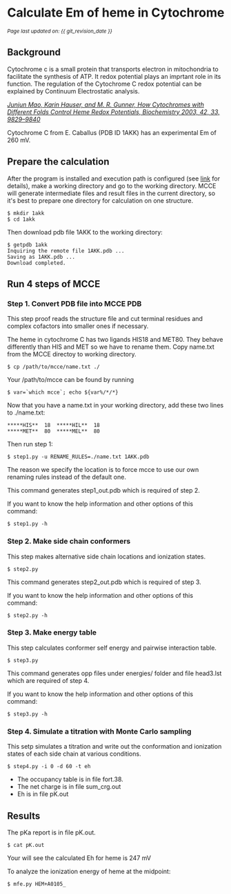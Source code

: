 # Calculate Em of heme in Cytochrome
<small><i>Page last updated on: {{ git_revision_date }}</i></small>

## Background

Cytochrome c is a small protein that transports electron in mitochondria to facilitate the synthesis of ATP. It redox potential plays an imprtant role in its function. The regulation of the Cytochrome C redox potential can be explained by Continuum Electrostatic analysis.

*[Junjun Mao, Karin Hauser, and M. R. Gunner, How Cytochromes with Different Folds Control Heme Redox Potentials, Biochemistry 2003, 42, 33, 9829–9840](https://pubs.acs.org/doi/full/10.1021/bi027288k)*


Cytochrome C from E. Caballus (PDB ID 1AKK) has an experimental Em of 260 mV.

## Prepare the calculation

After the program is installed and execution path is configured (see [link](quick.md) for details),
make a working directory and go to the working directory. MCCE will generate intermediate files and result files in
the current directory, so it's best to prepare one directory for calculation on one structure.

```
$ mkdir 1akk
$ cd 1akk
```

Then download pdb file 1AKK to the working directory:
```
$ getpdb 1akk
Inquiring the remote file 1AKK.pdb ...
Saving as 1AKK.pdb ...
Download completed. 
```

## Run 4 steps of MCCE

### Step 1. Convert PDB file into MCCE PDB
This step proof reads the structure file and cut terminal residues and complex cofactors into smaller ones if necessary.

The heme in cytochrome C has two ligands HIS18 and MET80. They behave differently than HIS and MET so we have to rename them. Copy name.txt from the MCCE directoy to working directory.
```
$ cp /path/to/mcce/name.txt ./
```

Your /path/to/mcce can be found by running

```
$ var=`which mcce`; echo ${var%/*/*}
```

Now that you have a name.txt in your working directory, add these two lines to ./name.txt:
```
*****HIS**  18  *****HIL**  18
*****MET**  80  *****MEL**  80
```

Then run step 1:
```
$ step1.py -u RENAME_RULES=./name.txt 1AKK.pdb
```

The reason we specify the location is to force mcce to use our own renaming rules instead of the default one.

This command generates step1_out.pdb which is required of step 2.

If you want to know the help information and other options of this command:
```
$ step1.py -h
```

### Step 2. Make side chain conformers
This step makes alternative side chain locations and ionization states.

```
$ step2.py
```

This command generates step2_out.pdb which is required of step 3.

If you want to know the help information and other options of this command:
```
$ step2.py -h
```

### Step 3. Make energy table
This step calculates conformer self energy and pairwise interaction table.

```
$ step3.py
```

This command generates opp files under energies/ folder and file head3.lst which are required of step 4.

If you want to know the help information and other options of this command:
```
$ step3.py -h
```

### Step 4. Simulate a titration with Monte Carlo sampling
This setp simulates a titration and write out the conformation and ionization states of each side chain at various conditions.

```
$ step4.py -i 0 -d 60 -t eh
```

* The occupancy table is in file fort.38.
* The net charge is in file sum_crg.out
* Eh is in file pK.out

## Results
The pKa report is in file pK.out.

```
$ cat pK.out
```

Your will see the calculated Eh for heme is 247 mV

To analyze the ionization energy of heme at the midpoint:
```
$ mfe.py HEM+A0105_
```
